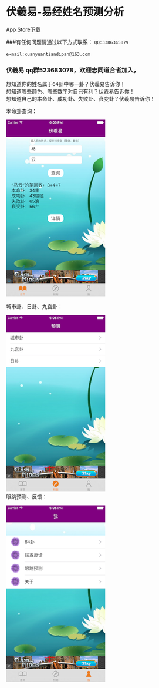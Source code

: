 # 伏羲易-易经姓名预测分析

[App Store下载](https://itunes.apple.com/cn/app/fu-xi-yi-yi-jing-xing-ming/id1099808769?mt=8)

###有任何问题请通过以下方式联系：
``
QQ:3386345079     
``

``
e-mail:xuanyuantiandipan@163.com      
``     
  

### 伏羲易 qq群523683078，欢迎志同道合者加入，








<pre>
想知道你的姓名属于64卦中哪一卦？伏羲易告诉你！    
想知道哪些颜色、哪些数字对自己有利？伏羲易告诉你！   
想知道自己的本命卦、成功卦、失败卦、衰变卦？伏羲易告诉你！
</pre>       

本命卦查询：

![image](https://raw.githubusercontent.com/mengzhihoing/json/master/3.png)  




城市卦、日卦、九宫卦：  

![image](https://raw.githubusercontent.com/mengzhihoing/json/master/2.png)   
眼跳预测、反馈： 



![image](https://raw.githubusercontent.com/mengzhihoing/json/master/1.png)